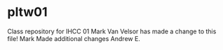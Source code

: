 # pltw01
Class repository for IHCC 01
Mark Van Velsor has made a change to this file!
Mark Made additional changes
Andrew E.
